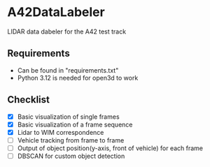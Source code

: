 # A42DataLabeler
LIDAR data dabeler for the A42 test track

## Requirements
- Can be found in "requirements.txt"
- Python 3.12 is needed for open3d to work

## Checklist
- [x] Basic visualization of single frames
- [x] Basic visualization of a frame sequence
- [x] Lidar to WIM correspondence
- [ ] Vehicle tracking from frame to frame
- [ ] Output of object position(y-axis, front of vehicle) for each frame
- [ ] DBSCAN for custom object detection
